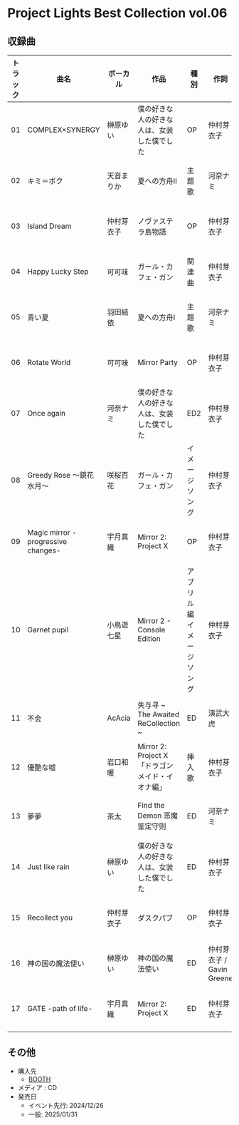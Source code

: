 # Project Lights Best Collection vol.06

## 収録曲

| トラック | 曲名 | ボーカル | 作品 | 種別 | 作詞 | 作曲 | 編曲 | その他 | 年 |
|---|---|---|---|---|---|---|---|---|---|
| 01 | COMPLEX×SYNERGY | 榊原ゆい | 僕の好きな人の好きな人は、女装した僕でした | OP | 仲村芽衣子 | 丸山公詳 | 奥田友幸 |  | 2024 |
| 02 | キミ＝ボク | 天音まりか | 夏への方舟Ⅱ | 主題歌 | 河奈ナミ | 丸山公詳 | 奥田友幸 |  | 2024 |
| 03 | Island Dream | 仲村芽衣子 | ノヴァステラ島物語 | OP | 仲村芽衣子 | 丸山公詳 | 奥田友幸 |  | 2023 |
| 04 | Happy Lucky Step | 可可味 | ガール・カフェ・ガン | 関連曲 | 仲村芽衣子 | 丸山公詳 | 丸山公詳 |  | 2019 |
| 05 | 青い夏 | 羽田結依 | 夏への方舟Ⅰ | 主題歌 | 河奈ナミ | 丸山公詳 | 奥田友幸 |  | 2024 |
| 06 | Rotate World | 可可味 | Mirror Party | OP | 仲村芽衣子 | 丸山公詳 | トヲチ R.Y.U |  | 2021 |
| 07 | Once again | 河奈ナミ | 僕の好きな人の好きな人は、女装した僕でした | ED2 | 仲村芽衣子 | 丸山公詳 | 奥田友幸 |  | 2024 |
| 08 | Greedy Rose ～鏡花水月～ | 咲桜百花 | ガール・カフェ・ガン | イメージソング | 仲村芽衣子 | 丸山公詳 | 丸山公詳/奥田友幸 |  | 2019 |
| 09 | Magic mirror - progressive changes- | 宇月真織 | Mirror 2: Project X | OP | 仲村芽衣子 | 丸山公詳 | 奥田友幸 |  | 2022 |
| 10 | Garnet pupil | 小鳥遊七星 | Mirror 2 - Console Edition | アブリル編 イメージソング | 仲村芽衣子 | 丸山公詳 | 奥田友幸 |  | 2023 |
| 11 | 不会 | AcAcia | 失与寻 ~ The Awaited ReCollection ~ | ED | 演武大虎 | 丸山公詳 | 奥田友幸 |  | 2023 |
| 12 | 優艶な嘘 | 岩口和暖 | Mirror 2: Project X 「ドラゴンメイド・イオナ編」 | 挿入歌 | 仲村芽衣子 | 丸山公詳 | 奥田友幸 |  | 2022 |
| 13 | 夢夢 | 茶太 | Find the Demon 恶魔鉴定守则 | ED | 河奈ナミ | 丸山公詳 | 奥田友幸 |  | 2024 |
| 14 | Just like rain | 榊原ゆい | 僕の好きな人の好きな人は、女装した僕でした | ED | 仲村芽衣子 | 丸山公詳 | 奥田友幸 |  | 2024 |
| 15 | Recollect you | 仲村芽衣子 | ダスクパブ | OP | 仲村芽衣子 | 鈴木栄奈 | 鈴木栄奈 |  | 2024 |
| 16 | 神の国の魔法使い | 榊原ゆい | 神の国の魔法使い | ED | 仲村芽衣子 / Gavin Greene | 丸山公詳 | 丸山公詳 |  | 2022 |
| 17 | GATE -path of life- | 宇月真織 | Mirror 2: Project X | ED | 仲村芽衣子 | 丸山公詳 | 丸山公詳 |  | 2022 |

## その他

- 購入先
    - [BOOTH](https://project-lights.booth.pm/items/6277738)
- メディア : CD
- 発売日
    - イベント先行: 2024/12/26
    - 一般: 2025/01/31
